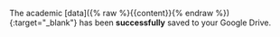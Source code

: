 The academic [data]({% raw %}{{content}}{% endraw %}){:target="_blank"} has been __successfully__ saved to your Google Drive.